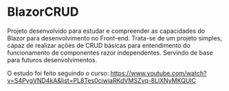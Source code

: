 # BlazorCRUD
Projeto desenvolvido para estudar e compreender as capacidades do Blazor para desenvolvimento no Front-end.
Trata-se de um projeto simples, capaz de realizar ações de CRUD básicas para entendimento do funcionamento de componentes razor independentes. 
Servindo de base para futuros desenvolvimentos. 

O estudo foi feito seguindo o curso: https://www.youtube.com/watch?v=S4PygVND4kA&list=PL8Tes0ciwiaRKdVMSZvq-8LlXNyMKQUIC
